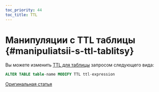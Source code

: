 ```yaml
---
toc_priority: 44
toc_title: TTL
---
```


#  Манипуляции с TTL таблицы {#manipuliatsii-s-ttl-tablitsy}

Вы можете изменить [TTL для таблицы](../../../engines/table-engines/mergetree-family/mergetree.md#mergetree-column-ttl) запросом следующего вида:

``` sql
ALTER TABLE table-name MODIFY TTL ttl-expression
```

[Оригинальная статья](https://clickhouse.tech/docs/ru/query_language/alter/ttl/) <!--hide-->